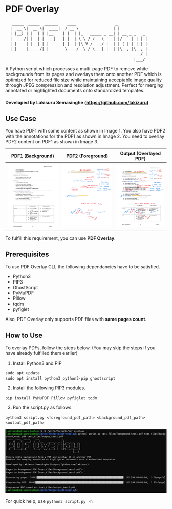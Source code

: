 # PDF Overlay
```
   _____  _____  ______    ____                 _             
  |  __ \|  __ \|  ____|  / __ \               | |            
  | |__) | |  | | |__    | |  | |_   _____ _ __| | __ _ _   _ 
  |  ___/| |  | |  __|   | |  | \ \ / / _ \ '__| |/ _` | | | |
  | |    | |__| | |      | |__| |\ V /  __/ |  | | (_| | |_| |
  |_|    |_____/|_|       \____/  \_/ \___|_|  |_|\__,_|\__, |
                                                         __/ |
                                                        |___/ 
```

A Python script which processes a multi-page PDF to remove white backgrounds from its pages and overlays them onto another PDF which is optimized for reduced file size while maintaining acceptable image quality through JPEG compression and resolution adjustment. Perfect for merging annotated or highlighted documents onto standardized templates.

#### Developed by Lakisuru Semasinghe (https://github.com/lakizuru)

## Use Case

You have PDF1 with some content as shown in Image 1.
You also have PDF2 with the annotations for the PDF1 as shown in Image 2.
You need to overlay PDF2 content on PDF1 as shown in Image 3.

| PDF1 (Background) | PDF2 (Foreground) | Output (Overlayed PDF) |
| -------- | ------- | ------- |
| <img src="docs\background_test1.jpg" alt="Image 1" width="200"/> | <img src="docs\foreground_test1.jpg" alt="Image 1" width="200"/> | <img src="docs\output_test1.jpg" alt="Image 1" width="200"/> |

To fulfill this requirement, you can use **PDF Overlay**.



## Prerequisites
To use PDF Overlay CLI, the following dependancies have to be satisfied.
- Python3
- PIP3
- GhostScript
- PyMuPDF
- Pillow
- tqdm
- pyfiglet

Also, PDF Overlay only supports PDF files with **same pages count**.

## How to Use

To overlay PDFs, follow the steps below. (You may skip the steps if you have already fulfilled them earlier)
 1. Install Python3 and PIP
 ```
sudo apt update
sudo apt install python3 python3-pip ghostscript
```
 2. Install the following PIP3 modules.
 ```
pip install PyMuPDF Pillow pyfiglet tqdm
 ```
 3. Run the script.py as follows.
 ```
 python3 script.py <foreground_pdf_path> <background_pdf_path> <output_pdf_path>
 ```

<img src="docs\Screenshot.jpg" alt="Screenshot"/>

 For quick help, use `python3 script.py -h`